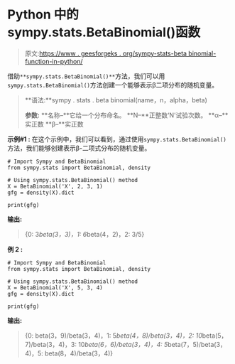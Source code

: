 # Python 中的 sympy.stats.BetaBinomial()函数

> 原文:[https://www . geesforgeks . org/sympy-stats-beta binomial-function-in-python/](https://www.geeksforgeeks.org/sympy-stats-betabinomial-function-in-python/)

借助`**sympy.stats.BetaBinomial()**`方法，我们可以用`sympy.stats.BetaBinomial()`方法创建一个能够表示β二项分布的随机变量。

> **语法:**sympy . stats . beta binomial(name，n，alpha，beta)
> 
> **参数:**
> **名称–**它给一个分布命名。
> **N–**正整数‘N’试验次数。
> **α–**实正数
> **β–**实正数

**示例#1 :**
在这个示例中，我们可以看到，通过使用`sympy.stats.BetaBinomial()`方法，我们能够创建表示β-二项式分布的随机变量。

```
# Import Sympy and BetaBinomial
from sympy.stats import BetaBinomial, density

# Using sympy.stats.BetaBinomial() method
X = BetaBinomial('X', 2, 3, 1)
gfg = density(X).dict

print(gfg)
```

**输出:**

> {0: 3*beta(3，3)，1: 6*beta(4，2)，2: 3/5}

**例 2 :**

```
# Import Sympy and BetaBinomial
from sympy.stats import BetaBinomial, density

# Using sympy.stats.BetaBinomial() method
X = BetaBinomial('X', 5, 3, 4)
gfg = density(X).dict

print(gfg)
```

**输出:**

> {0: beta(3，9)/beta(3，4)，1: 5*beta(4，8)/beta(3，4)，2: 10*beta(5，7)/beta(3，4)，3: 10*beta(6，6)/beta(3，4)，4: 5*beta(7，5)/beta(3，4)，5: beta(8，4)/beta(3，4)}